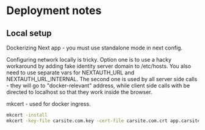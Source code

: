 # Deployment notes

## Local setup

Dockerizing Next app - you must use standalone mode in next config.  

Configuring network locally is tricky. Option one is to use a hacky workaround by adding fake identity server
domain to /etc/hosts. You also need to use separate vars for NEXTAUTH_URL and NEXTAUTH_URL_INTERNAL. The second one is
used by all server side calls - they will go to "docker-relevant" address, while client side calls with be directed to
localhost so that they work inside the browser. 

mkcert - used for docker ingress.
```bash
mkcert -install
mkcert -key-file carsite.com.key -cert-file carsite.com.crt app.carsite.com api.carsite.com id.carsite.com

```